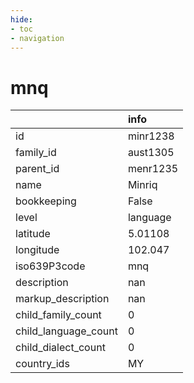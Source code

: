 ```yaml
---
hide:
- toc
- navigation
---
```

# mnq
|                      | info     |
|:---------------------|:---------|
| id                   | minr1238 |
| family_id            | aust1305 |
| parent_id            | menr1235 |
| name                 | Minriq   |
| bookkeeping          | False    |
| level                | language |
| latitude             | 5.01108  |
| longitude            | 102.047  |
| iso639P3code         | mnq      |
| description          | nan      |
| markup_description   | nan      |
| child_family_count   | 0        |
| child_language_count | 0        |
| child_dialect_count  | 0        |
| country_ids          | MY       |